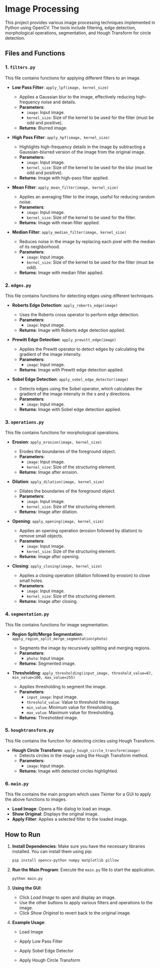 # Image Processing

This project provides various image processing techniques implemented in Python using OpenCV. The tools include filtering, edge detection, morphological operations, segmentation, and Hough Transform for circle detection.

## Files and Functions

### 1. `filters.py`
This file contains functions for applying different filters to an image.

- **Low Pass Filter**: `apply_lpf(image, kernel_size)`
  - Applies a Gaussian blur to the image, effectively reducing high-frequency noise and details.
  - **Parameters**:
    - `image`: Input image.
    - `kernel_size`: Size of the kernel to be used for the filter (must be odd and positive).
  - **Returns**: Blurred image.

- **High Pass Filter**: `apply_hpf(image, kernel_size)`
  - Highlights high-frequency details in the image by subtracting a Gaussian-blurred version of the image from the original image.
  - **Parameters**:
    - `image`: Input image.
    - `kernel_size`: Size of the kernel to be used for the blur (must be odd and positive).
  - **Returns**: Image with high-pass filter applied.

- **Mean Filter**: `apply_mean_filter(image, kernel_size)`
  - Applies an averaging filter to the image, useful for reducing random noise.
  - **Parameters**:
    - `image`: Input image.
    - `kernel_size`: Size of the kernel to be used for the filter.
  - **Returns**: Image with mean filter applied.

- **Median Filter**: `apply_median_filter(image, kernel_size)`
  - Reduces noise in the image by replacing each pixel with the median of its neighborhood.
  - **Parameters**:
    - `image`: Input image.
    - `kernel_size`: Size of the kernel to be used for the filter (must be odd).
  - **Returns**: Image with median filter applied.

### 2. `edges.py`
This file contains functions for detecting edges using different techniques.

- **Roberts Edge Detection**: `apply_roberts_edge(image)`
  - Uses the Roberts cross operator to perform edge detection.
  - **Parameters**:
    - `image`: Input image.
  - **Returns**: Image with Roberts edge detection applied.

- **Prewitt Edge Detection**: `apply_prewitt_edge(image)`
  - Applies the Prewitt operator to detect edges by calculating the gradient of the image intensity.
  - **Parameters**:
    - `image`: Input image.
  - **Returns**: Image with Prewitt edge detection applied.

- **Sobel Edge Detection**: `apply_sobel_edge_detector(image)`
  - Detects edges using the Sobel operator, which calculates the gradient of the image intensity in the x and y directions.
  - **Parameters**:
    - `image`: Input image.
  - **Returns**: Image with Sobel edge detection applied.

### 3. `operations.py`
This file contains functions for morphological operations.

- **Erosion**: `apply_erosion(image, kernel_size)`
  - Erodes the boundaries of the foreground object.
  - **Parameters**:
    - `image`: Input image.
    - `kernel_size`: Size of the structuring element.
  - **Returns**: Image after erosion.

- **Dilation**: `apply_dilation(image, kernel_size)`
  - Dilates the boundaries of the foreground object.
  - **Parameters**:
    - `image`: Input image.
    - `kernel_size`: Size of the structuring element.
  - **Returns**: Image after dilation.

- **Opening**: `apply_opening(image, kernel_size)`
  - Applies an opening operation (erosion followed by dilation) to remove small objects.
  - **Parameters**:
    - `image`: Input image.
    - `kernel_size`: Size of the structuring element.
  - **Returns**: Image after opening.

- **Closing**: `apply_closing(image, kernel_size)`
  - Applies a closing operation (dilation followed by erosion) to close small holes.
  - **Parameters**:
    - `image`: Input image.
    - `kernel_size`: Size of the structuring element.
  - **Returns**: Image after closing.

### 4. `segmentation.py`
This file contains functions for image segmentation.

- **Region Split/Merge Segmentation**: `apply_region_split_merge_segmentation(photo)`
  - Segments the image by recursively splitting and merging regions.
  - **Parameters**:
    - `photo`: Input image.
  - **Returns**: Segmented image.

- **Thresholding**: `apply_thresholding(input_image, threshold_value=87, min_value=100, max_value=255)`
  - Applies thresholding to segment the image.
  - **Parameters**:
    - `input_image`: Input image.
    - `threshold_value`: Value to threshold the image.
    - `min_value`: Minimum value for thresholding.
    - `max_value`: Maximum value for thresholding.
  - **Returns**: Thresholded image.

### 5. `houghtransform.py`
This file contains the function for detecting circles using Hough Transform.

- **Hough Circle Transform**: `apply_hough_circle_transform(image)`
  - Detects circles in the image using the Hough Transform method.
  - **Parameters**:
    - `image`: Input image.
  - **Returns**: Image with detected circles highlighted.

### 6. `main.py`
This file contains the main program which uses Tkinter for a GUI to apply the above functions to images.

- **Load Image**: Opens a file dialog to load an image.
- **Show Original**: Displays the original image.
- **Apply Filter**: Applies a selected filter to the loaded image.

## How to Run

1. **Install Dependencies**:
   Make sure you have the necessary libraries installed. You can install them using pip:
   ```sh
   pip install opencv-python numpy matplotlib pillow

2. **Run the Main Program**:
    Execute the `main.py` file to start the application.
    ```sh
    python main.py

3. **Using the GUI**:
     - Click *Load Image* to open and display an image.
     - Use the other buttons to apply various filters and operations to the image.
     - Click *Show Original* to revert back to the original image.

4. **Example Usage**:

      - Load Image

      - Apply Low Pass Filter

      - Apply Sobel Edge Detector

      - Apply Hough Circle Transform
